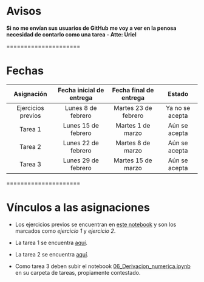 # Avisos

**Si no me envían sus usuarios de GitHub me voy a ver en la penosa necesidad de contarlo como una tarea - Atte: Uriel**

=====================

# Fechas

|     Asignación     | Fecha inicial de entrega | Fecha final de entrega  |         Estado         |
|:------------------:|:------------------------:|:-----------------------:|:----------------------:|
| Ejercicios previos |    Lunes 8 de febrero    |  Martes 23 de febrero   |    Ya no se acepta     |
|      Tarea 1       |    Lunes 15 de febrero   |    Martes 1 de marzo    |      Aún se acepta     |
|      Tarea 2       |    Lunes 22 de febrero   |    Martes 8 de marzo    |      Aún se acepta     |
|      Tarea 3       |    Lunes 29 de febrero   |    Martes 15 de marzo   |      Aún se acepta     |

=====================

# Vínculos a las asignaciones

- Los ejercicios previos se encuentran en [este notebook](https://github.com/lbenet/2016-2_TSFisicaComputacional/blob/master/notas_clase/01_Introd_git.ipynb) y son los marcados como *ejercicio 1* y *ejercicio 2*.

- La tarea 1 se encuentra [aquí](https://github.com/lbenet/2016-2_TSFisicaComputacional/blob/master/tareas/Tarea1.ipynb).

- La tarea 2 se encuentra [aquí](https://github.com/lbenet/2016-2_TSFisicaComputacional/blob/master/tareas/Tarea2.ipynb).

- Como tarea 3 deben subir el notebook [06_Derivacion_numerica.ipynb](https://github.com/lbenet/2016-2_TSFisicaComputacional/blob/master/notas_clase/06_Derivacion_numerica.ipynb) en su carpeta de tareas, propiamente contestado.
